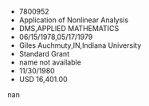 
* 7800952
* Application of Nonlinear Analysis
* DMS,APPLIED MATHEMATICS
* 06/15/1978,05/17/1979
* Giles Auchmuty,IN,Indiana University
* Standard Grant
*   name not available
* 11/30/1980
* USD 16,401.00

nan
